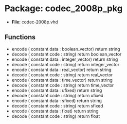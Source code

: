 # Package: codec_2008p_pkg

- **File**: codec-2008p.vhd
## Functions
- encode <font id="function_arguments">( constant data : boolean_vector) </font> <font id="function_return">return string </font>
- decode <font id="function_arguments">( constant code : string) </font> <font id="function_return">return boolean_vector </font>
- encode <font id="function_arguments">( constant data : integer_vector) </font> <font id="function_return">return string </font>
- decode <font id="function_arguments">( constant code : string) </font> <font id="function_return">return integer_vector </font>
- encode <font id="function_arguments">( constant data : real_vector) </font> <font id="function_return">return string </font>
- decode <font id="function_arguments">( constant code : string) </font> <font id="function_return">return real_vector </font>
- encode <font id="function_arguments">( constant data : time_vector) </font> <font id="function_return">return string </font>
- decode <font id="function_arguments">( constant code : string) </font> <font id="function_return">return time_vector </font>
- encode <font id="function_arguments">( constant data : ufixed) </font> <font id="function_return">return string </font>
- decode <font id="function_arguments">( constant code : string) </font> <font id="function_return">return ufixed </font>
- encode <font id="function_arguments">( constant data : sfixed) </font> <font id="function_return">return string </font>
- decode <font id="function_arguments">( constant code : string) </font> <font id="function_return">return sfixed </font>
- encode <font id="function_arguments">( constant data : float) </font> <font id="function_return">return string </font>
- decode <font id="function_arguments">( constant code : string) </font> <font id="function_return">return float </font>
